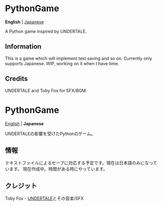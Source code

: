 # PythonGame

**English** | [Japanese](#PythonGame-1)

A Python game inspired by UNDERTALE.

## Information
This is a game which will implement text saving and so on. Currently only supports Japanese.
WIP, working on it when I have time.

## Credits
UNDERTALE and Toby Fox for SFX/BGM.


# PythonGame

[English](#PythonGame) | **Japanese**

UNDERTALEの影響を受けたPythonのゲーム。

## 情報
テキストファイルによるセーブに対応する予定です。現在は日本語のみになっています。
現在作成中。時間がある時にやっています。

## クレジット
Toby Fox - [UNDERTALE](https://undertale.com)とその音楽/SFX
